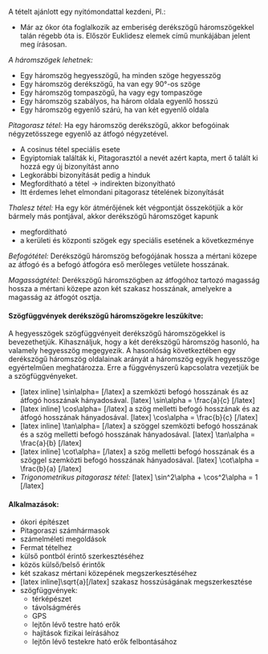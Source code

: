 A tételt ajánlott egy nyitómondattal kezdeni, Pl.:
 - Már az ókor óta foglalkozik az emberiség derékszögű háromszögekkel talán régebb óta is. Először Euklidesz elemek című munkájában jelent meg írásosan.

*A háromszögek lehetnek:*

- Egy háromszög hegyesszögű, ha minden szöge hegyesszög
- Egy háromszög derékszögű, ha van egy 90°-os szöge
- Egy háromszög tompaszögű, ha vagy egy tompaszöge
- Egy háromszög szabályos, ha három oldala egyenlő hosszú
- Egy háromszög egyenlő szárú, ha van két egyenlő oldala

*Pitagorasz tétel:* Ha egy háromszög derékszögű, akkor befogóinak négyzetösszege egyenlő az átfogó négyzetével.

- A cosinus tétel speciális esete
- Egyiptomiak találták ki, Pitagorasztól a nevét azért kapta, mert ő talált ki hozzá egy új bizonyítást anno
- Legkorábbi bizonyítását pedig a hinduk
- Megfordítható a tétel → indirekten bizonyítható
- Itt érdemes lehet elmondani pitagorasz tételének bizonyítását

*Thalesz tétel:* Ha egy kör átmérőjének két végpontját összekötjük a kör bármely más pontjával, akkor derékszögű háromszöget kapunk

- megfordítható
- a kerületi és központi szögek egy speciális esetének a következménye

*Befogótétel:* Derékszögű háromszög befogójának hossza a mértani közepe az átfogó és a befogó átfogóra eső merőleges vetülete hosszának.

*Magasságtétel:* Derékszögű háromszögben az átfogóhoz tartozó magasság hossza a mértani közepe azon két szakasz
hosszának, amelyekre a magasság az átfogót osztja.

#### Szögfüggvények derékszögű háromszögekre leszűkítve:

A hegyesszögek szögfüggvényeit derékszögű háromszögekkel is bevezethetjük. Kihasználjuk, hogy a két derékszögű háromszög hasonló, ha valamely hegyesszög megegyezik. A hasonlóság következtében egy derékszögű háromszög oldalainak arányát a háromszög egyik hegyesszöge egyértelműen meghatározza. Erre a függvényszerű kapcsolatra vezetjük be a szögfüggvényeket.

 - [latex inline] \sin\alpha= [/latex] a szemközti befogó hosszának és az átfogó hosszának hányadosával.
   [latex] \sin\alpha = \frac{a}{c} [/latex]
 - [latex inline] \cos\alpha= [/latex] a szög melletti befogó hosszának és az átfogó hosszának hányadosával.
   [latex] \cos\alpha = \frac{b}{c} [/latex]
 - [latex inline] \tan\alpha= [/latex] a szöggel szemközti befogó hosszának és a szög melletti befogó hosszának hányadosával.
   [latex] \tan\alpha = \frac{a}{b} [/latex]
 - [latex inline] \cot\alpha= [/latex] a szög melletti befogó hosszának és a szöggel szemközti befogó hosszának hányadosával.
   [latex] \cot\alpha = \frac{b}{a} [/latex]
 - *Trigonometrikus pitagorasz tétel:*
   [latex] \sin^2\alpha + \cos^2\alpha = 1 [/latex]

#### Alkalmazások:

 - ókori építészet
 - Pitagoraszi számhármasok
 - számelméleti megoldások
 - Fermat tételhez
 - külső pontból érintő szerkesztéséhez
 - közös külső/belső érintők
 - két szakasz mértani közepének megszerkesztéséhez
 - [latex inline]\sqrt{a}[/latex] szakasz hosszúságának megszerkesztése
 - szögfüggvények:
   + térképészet
   + távolságmérés
   + GPS
   + lejtőn lévő testre ható erők
   + hajítások fizikai leírásához
   + lejtőn lévő testekre ható erők felbontásához

<!--

A szögfügvények 300-400 éves múltra tekintenek vissza, bár a gyakorlatban régebb óta használják őket (pl. a Föld kerületének a megállapítása).

Alkalmazások:
 - háromszögek
 - függvények
Fizikai alkalmazások:
 - rezgések, hullámok (harmónikus rezgőmozgás)
 - Fourier-tétel: Bármely periodikus függvény előállítható véges sok szinuszos függvényből.
    - hangtechnológia, hangfelvétel felbontása, háttérzaj elemzés -> Fourier-analízis
 - váltóáram
 - Schnellius-Descartes féle törési törvény
 - ferde hajítások

Def: Az alfa szög koszinuszának nevezzük annak az egységnyi hosszúságú vektornak az első koordinátáját, mely az i bázisvektorral alfa szöget zár be.

Def: Az alfa szög szinuszának nevezzük annak az egységnyi hosszú vektornak a második koordinátáját, amely az i bázisvektorral alfa szöget zár be.

-->
